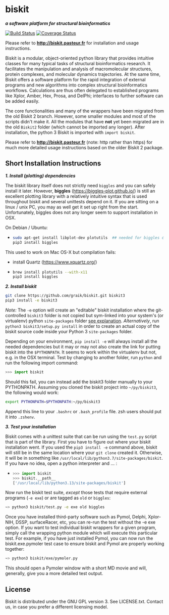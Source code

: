 biskit
==========
___a software platform for structural bioinformatics___

[![Build Status](https://travis-ci.org/graik/biskit.svg?branch=master)](https://travis-ci.org/graik/biskit)
[![Coverage Status](https://coveralls.io/repos/github/graik/biskit/badge.svg?branch=master&service=github)](https://coveralls.io/github/graik/biskit?branch=master)

Please refer to 
            **http://biskit.pasteur.fr**
for installation and usage instructions.

Biskit is a modular, object-oriented python library that provides
intuitive classes for many typical tasks of structural bioinformatics
research. It facilitates the manipulation and analysis of
macromolecular structures, protein complexes, and molecular dynamics
trajectories. At the same time, Biskit offers a software platform for
the rapid integration of external programs and new algorithms into
complex structural bioinformatics workflows. Calculations are thus
often delegated to established programs like Xplor, Amber, Hex, Prosa,
and DelPhi; interfaces to further software can be added
easily. 

The core functionalities and many of the wrappers have been migrated from the old Biskit 2 branch. However, some smaller modules and most of the scripts didn't make it. All the modules that have **not** yet been migrated are in the old ```Biskit2``` folder (which cannot be imported any longer). After installation, the python 3 Biskit is imported with ```import biskit```.

Please refer to 
            **http://biskit.pasteur.fr** (note: http rather than https)
for much more detailed usage instructions based on the older Biskit 2 package. 

Short Installation Instructions
--------------------------------

___1. Install (plotting) dependencies___

The biskit library itself does not strictly need `biggles` and you can safely install it later. However, **biggles** (https://biggles-plot.github.io/) is still an excellent plotting library with a relatively intuitive syntax that is used throughout biskit and several unittests depend on it. If you are sitting on a linux / unix PC, you may as well get it set up right from the start. Unfortunately, biggles does not any longer seem to support installation in OSX. 

On Debian / Ubuntu:
  *  ```sh
     sudo apt-get install libplot-dev plotutils  ## needed for biggles compilation
     pip3 install biggles
     ```

This used to work on Mac OS-X but compilation fails:
  * install Quartz (https://www.xquartz.org/)
  *  ```sh
     brew install plotutils --with-x11
     pip3 install biggles
     ```

___2. Install biskit___

```sh
git clone https://github.com/graik/biskit.git biskit3
pip3 install -e biskit3
```
*Note:* The `-e` option will create an "editable" biskit installation where the git-controlled `biskit3` folder is not copied but sym-linked into your system's (or virtualenv) python `site-packages` folder [see explanation](http://codumentary.blogspot.com/2014/11/python-tip-of-year-pip-install-editable.html). *Alternatively*, run `python3 biskit3/setup.py install`
in order to create an actual copy of the biskit source code inside your Python 3 `site-packages` folder.

Depending on your environment, `pip install -e` will always install all the needed dependencies but it may or may not also create the link for putting biskit into the `$PYTHONPATH`. It seems to work within the virtualenv but not, e.g. in the OSX terminal. Test by changing to another folder, run `python` and run the following import command:
```py
>>> import biskit
```
Should this fail, you can instead add the biskit3 folder manually to your PYTHONPATH. Assuming you cloned the biskit project into `~/py/biskit3`, the following would work:
```sh
export PYTHONPATH=$PYTHONPATH:~/py/biskit3
```
Append this line to your `.bashrc` or `.bash_profile` file. zsh users should put it into `.zshenv`. 

___3. Test your installation___

Biskit comes with a unittest suite that can be run using the `test.py` script that is part of the library. First you have to figure out where your biskit installation went. If you used the `pip3 install -e` command above, biskit will still be in the same location where your `git clone` created it. Otherwise, it will be in something like `/usr/local/lib/python3.7/site-packages/biskit`. If you have no idea, open a python interpreter and ... :

  * ```python
    >>> import biskit
    >>> biskit.__path__
    ['/usr/local/lib/python3.13/site-packages/biskit']
    ```
   
Now run the biskit test suite, *except* those tests that require external programs (`-e exe`) or are tagged as `old` or `biggles`:
 
   ```sh
   ~> python3 biskit/test.py -e exe old biggles
   ```
Once you have installed third-party software such as Pymol, Delphi, Xplor-NIH, DSSP, surfaceRacer, etc, you can re-run the test without the -e exe option. If you want to test individual biskit wrappers for a given program, simply call the wrapping python module which will execute this particular test. For example, if you have just installed Pymol, you can now run the biskit.exe.pymoler test case to ensure biskit and Pymol are properly working together:

   ```sh
   ~> python3 biskit/exe/pymoler.py
   ```
    
This should open a Pymoler window with a short MD movie and will, generally, give you a more detailed test output.


License
-------

Biskit is distributed under the GNU GPL version 3. See LICENSE.txt. Contact us, in case you prefer a different licensing model.
